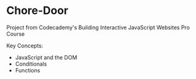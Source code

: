 # Chore-Door
Project from Codecademy's Building Interactive JavaScript Websites Pro Course

Key Concepts:
- JavaScript and the DOM
- Conditionals
- Functions
